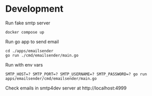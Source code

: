 # Development

Run fake smtp server
```
docker compose up
```

Run go app to send email
```
cd ./apps/emailsender
go run ./cmd/emailsender/main.go
```

Run with env vars

```
SMTP_HOST=? SMTP_PORT=? SMTP_USERNAME=? SMTP_PASSWORD=? go run apps/emailsender/cmd/emailsender/main.go
```

Check emails in smtp4dev server at http://localhost:4999
